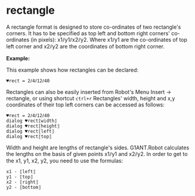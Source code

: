# rectangle

A rectangle format is designed to store co-ordinates of two rectangle's corners. It has to be specified as top left and bottom right corners' co-ordinates (in pixels): x1⫽y1⫽x2⫽y2. Where x1⫽y1 are the co-ordinates of top left corner and x2⫽y2 are the coordinates of bottom right corner.

**Example:**

This example shows how rectangles can be declared:

```G1ANT
♥rect = 2⫽4⫽12⫽40 
```

Rectangles can also be easily inserted from Robot's Menu Insert -&gt; rectangle, or using shortcut `ctrl+r`
Rectangles' width, height and x,y coordinates of their top left corners can be accessed as follows:

```G1ANT
♥rect = 2⫽4⫽12⫽40 
dialog ♥rect⟦width⟧
dialog ♥rect⟦height⟧
dialog ♥rect⟦left⟧
dialog ♥rect⟦top⟧
```

       

Width and height are lengths of rectangle's sides. G1ANT.Robot calculates the lengths on the basis of given points x1⫽y1 and x2⫽y2.
In order to get to the x1, y1, x2, y2, you need to use the formulas:

```G1ANT
x1 - ⟦left⟧
y1 - ⟦top⟧
x2 - ⟦right⟧
y2 - ⟦bottom⟧
```
